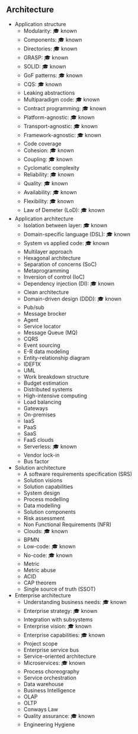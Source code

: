 ## Architecture

- Application structure
  - Modularity: 🎓 known
  - Components: 🎓 known
  - Directories: 🎓 known
  - GRASP: 🎓 known
  - SOLID: 🎓 known
  - GoF patterns: 🎓 known
  - CQS: 🎓 known
  - Leaking abstractions
  - Multiparadigm code: 🎓 known
  - Contract programming: 🎓 known
  - Platform-agnostic: 🎓 known
  - Transport-agnostic: 🎓 known
  - Framework-agnostic: 🎓 known
  - Code coverage
  - Cohesion: 🎓 known
  - Coupling: 🎓 known
  - Cyclomatic complexity
  - Reliability: 🎓 known
  - Quality: 🎓 known
  - Availability: 🎓 known
  - Flexibility: 🎓 known
  - Law of Demeter (LoD): 🎓 known
- Application architecture
  - Isolation between layer: 🎓 known
  - Domain-specific language (DSL): 🎓 known
  - System vs applied code: 🎓 known
  - Multilayer approach
  - Hexagonal architecture
  - Separation of concerns (SoC)
  - Metaprogramming
  - Inversion of control (IoC)
  - Dependency injection (DI): 🎓 known
  - Clean architecture
  - Domain-driven design (DDD): 🎓 known
  - Pub/sub
  - Message brocker
  - Agent
  - Service locator
  - Message Queue (MQ)
  - CQRS
  - Event sourcing
  - E-R data modeling
  - Entity-relationship diagram
  - IDEF1X
  - UML
  - Work breakdown structure
  - Budget estimation
  - Distributed systems
  - High-intensive computing
  - Load balancing
  - Gateways
  - On-premises
  - IaaS
  - PaaS
  - SaaS
  - FaaS clouds
  - Serverless: 🎓 known
  - Vendor lock-in
  - Bus factor
- Solution architecture
  - A software requirements specification (SRS)
  - Solution visions
  - Solution capabilities
  - System design
  - Process modelling
  - Data modelling
  - Solution components
  - Risk assessment
  - Non Functional Requirements (NFR)
  - Clouds: 🎓 known
  - BPMN
  - Low-code: 🎓 known
  - No-code: 🎓 known
  - Metric
  - Metric abuse
  - ACID
  - CAP theorem
  - Single source of truth (SSOT)
- Enterprise architecture
  - Understanding business needs: 🎓 known
  - Enterprise strategy: 🎓 known
  - Integration with subsystems
  - Enterprise vision: 🎓 known
  - Enterprise capabilities: 🎓 known
  - Project scope
  - Enterprise service bus
  - Service-oriented architecture
  - Microservices: 🎓 known
  - Process choreography
  - Service orchestration
  - Data warehouse
  - Business Intelligence
  - OLAP
  - OLTP
  - Conways Law
  - Quality assurance: 🎓 known
  - Engineering Hygiene
